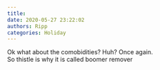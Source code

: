 ```yaml
---
title: 
date: 2020-05-27 23:22:02
authors: Ripp
categories: Holiday
---
```


 Ok what about the comobidities?   Huh?   Once again.   
So thistle is why it is called boomer remover